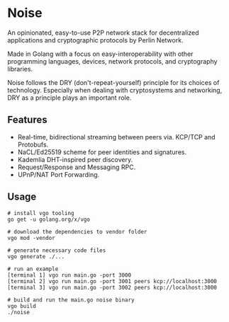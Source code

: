 # Noise

An opinionated, easy-to-use P2P network stack for decentralized applications and cryptographic protocols by Perlin Network.

Made in Golang with a focus on easy-interoperability with other programming languages, devices, network protocols, and cryptography libraries.

Noise follows the DRY (don't-repeat-yourself) principle for its choices of technology. Especially when dealing with cryptosystems and networking, DRY as a principle plays an important role.

## Features

- Real-time, bidirectional streaming between peers via. KCP/TCP and Protobufs.
- NaCL/Ed25519 scheme for peer identities and signatures.
- Kademlia DHT-inspired peer discovery.
- Request/Response and Messaging RPC.
- UPnP/NAT Port Forwarding.

## Usage

```
# install vgo tooling
go get -u golang.org/x/vgo

# download the dependencies to vendor folder
vgo mod -vendor

# generate necessary code files
vgo generate ./...

# run an example
[terminal 1] vgo run main.go -port 3000
[terminal 2] vgo run main.go -port 3001 peers kcp://localhost:3000
[terminal 3] vgo run main.go -port 3002 peers kcp://localhost:3000

# build and run the main.go noise binary
vgo build
./noise
```
